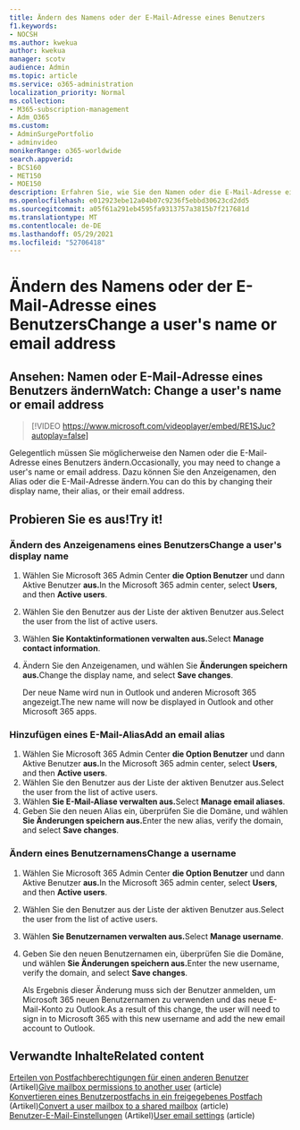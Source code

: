 ```yaml
---
title: Ändern des Namens oder der E-Mail-Adresse eines Benutzers
f1.keywords:
- NOCSH
ms.author: kwekua
author: kwekua
manager: scotv
audience: Admin
ms.topic: article
ms.service: o365-administration
localization_priority: Normal
ms.collection:
- M365-subscription-management
- Adm_O365
ms.custom:
- AdminSurgePortfolio
- adminvideo
monikerRange: o365-worldwide
search.appverid:
- BCS160
- MET150
- MOE150
description: Erfahren Sie, wie Sie den Namen oder die E-Mail-Adresse eines Benutzers ändern, indem Sie einen Anzeigenamen, alias oder eine E-Mail-Adresse ändern.
ms.openlocfilehash: e012923ebe12a04b07c9236f5ebbd30623cd2dd5
ms.sourcegitcommit: a05f61a291eb4595fa9313757a3815b7f217681d
ms.translationtype: MT
ms.contentlocale: de-DE
ms.lasthandoff: 05/29/2021
ms.locfileid: "52706418"
---
```

# <a name="change-a-users-name-or-email-address"></a><span data-ttu-id="10f6f-103">Ändern des Namens oder der E-Mail-Adresse eines Benutzers</span><span class="sxs-lookup"><span data-stu-id="10f6f-103">Change a user's name or email address</span></span>

## <a name="watch-change-a-users-name-or-email-address"></a><span data-ttu-id="10f6f-104">Ansehen: Namen oder E-Mail-Adresse eines Benutzers ändern</span><span class="sxs-lookup"><span data-stu-id="10f6f-104">Watch: Change a user's name or email address</span></span>

> [!VIDEO https://www.microsoft.com/videoplayer/embed/RE1SJuc?autoplay=false]

<span data-ttu-id="10f6f-105">Gelegentlich müssen Sie möglicherweise den Namen oder die E-Mail-Adresse eines Benutzers ändern.</span><span class="sxs-lookup"><span data-stu-id="10f6f-105">Occasionally, you may need to change a user's name or email address.</span></span> <span data-ttu-id="10f6f-106">Dazu können Sie den Anzeigenamen, den Alias oder die E-Mail-Adresse ändern.</span><span class="sxs-lookup"><span data-stu-id="10f6f-106">You can do this by changing their display name, their alias, or their email address.</span></span> 

## <a name="try-it"></a><span data-ttu-id="10f6f-107">Probieren Sie es aus!</span><span class="sxs-lookup"><span data-stu-id="10f6f-107">Try it!</span></span>

### <a name="change-a-users-display-name"></a><span data-ttu-id="10f6f-108">Ändern des Anzeigenamens eines Benutzers</span><span class="sxs-lookup"><span data-stu-id="10f6f-108">Change a user's display name</span></span>

1. <span data-ttu-id="10f6f-109">Wählen Sie Microsoft 365 Admin Center **die Option Benutzer** und dann Aktive Benutzer **aus.**</span><span class="sxs-lookup"><span data-stu-id="10f6f-109">In the Microsoft 365 admin center, select **Users**, and then **Active users**.</span></span>
1. <span data-ttu-id="10f6f-110">Wählen Sie den Benutzer aus der Liste der aktiven Benutzer aus.</span><span class="sxs-lookup"><span data-stu-id="10f6f-110">Select the user from the list of active users.</span></span>
1. <span data-ttu-id="10f6f-111">Wählen **Sie Kontaktinformationen verwalten aus.**</span><span class="sxs-lookup"><span data-stu-id="10f6f-111">Select **Manage contact information**.</span></span>
1. <span data-ttu-id="10f6f-112">Ändern Sie den Anzeigenamen, und wählen Sie **Änderungen speichern aus.**</span><span class="sxs-lookup"><span data-stu-id="10f6f-112">Change the display name, and select **Save changes**.</span></span>

    <span data-ttu-id="10f6f-113">Der neue Name wird nun in Outlook und anderen Microsoft 365 angezeigt.</span><span class="sxs-lookup"><span data-stu-id="10f6f-113">The new name will now be displayed in Outlook and other Microsoft 365 apps.</span></span>

### <a name="add-an-email-alias"></a><span data-ttu-id="10f6f-114">Hinzufügen eines E-Mail-Alias</span><span class="sxs-lookup"><span data-stu-id="10f6f-114">Add an email alias</span></span>

1. <span data-ttu-id="10f6f-115">Wählen Sie Microsoft 365 Admin Center **die Option Benutzer** und dann Aktive Benutzer **aus.**</span><span class="sxs-lookup"><span data-stu-id="10f6f-115">In the Microsoft 365 admin center, select **Users**, and then **Active users**.</span></span>
1. <span data-ttu-id="10f6f-116">Wählen Sie den Benutzer aus der Liste der aktiven Benutzer aus.</span><span class="sxs-lookup"><span data-stu-id="10f6f-116">Select the user from the list of active users.</span></span>
1. <span data-ttu-id="10f6f-117">Wählen **Sie E-Mail-Aliase verwalten aus.**</span><span class="sxs-lookup"><span data-stu-id="10f6f-117">Select **Manage email aliases**.</span></span>
1. <span data-ttu-id="10f6f-118">Geben Sie den neuen Alias ein, überprüfen Sie die Domäne, und wählen **Sie Änderungen speichern aus.**</span><span class="sxs-lookup"><span data-stu-id="10f6f-118">Enter the new alias, verify the domain, and select **Save changes**.</span></span>

### <a name="change-a-username"></a><span data-ttu-id="10f6f-119">Ändern eines Benutzernamens</span><span class="sxs-lookup"><span data-stu-id="10f6f-119">Change a username</span></span>

1. <span data-ttu-id="10f6f-120">Wählen Sie Microsoft 365 Admin Center **die Option Benutzer** und dann Aktive Benutzer **aus.**</span><span class="sxs-lookup"><span data-stu-id="10f6f-120">In the Microsoft 365 admin center, select **Users**, and then **Active users**.</span></span>
1. <span data-ttu-id="10f6f-121">Wählen Sie den Benutzer aus der Liste der aktiven Benutzer aus.</span><span class="sxs-lookup"><span data-stu-id="10f6f-121">Select the user from the list of active users.</span></span>
1. <span data-ttu-id="10f6f-122">Wählen **Sie Benutzernamen verwalten aus.**</span><span class="sxs-lookup"><span data-stu-id="10f6f-122">Select **Manage username**.</span></span>
1. <span data-ttu-id="10f6f-123">Geben Sie den neuen Benutzernamen ein, überprüfen Sie die Domäne, und wählen **Sie Änderungen speichern aus.**</span><span class="sxs-lookup"><span data-stu-id="10f6f-123">Enter the new username, verify the domain, and select **Save changes**.</span></span>

    <span data-ttu-id="10f6f-124">Als Ergebnis dieser Änderung muss sich der Benutzer anmelden, um Microsoft 365 neuen Benutzernamen zu verwenden und das neue E-Mail-Konto zu Outlook.</span><span class="sxs-lookup"><span data-stu-id="10f6f-124">As a result of this change, the user will need to sign in to Microsoft 365 with this new username and add the new email account to Outlook.</span></span>

## <a name="related-content"></a><span data-ttu-id="10f6f-125">Verwandte Inhalte</span><span class="sxs-lookup"><span data-stu-id="10f6f-125">Related content</span></span>

<span data-ttu-id="10f6f-126">[Erteilen von Postfachberechtigungen für einen anderen Benutzer](../admin/add-users/give-mailbox-permissions-to-another-user.md) (Artikel)</span><span class="sxs-lookup"><span data-stu-id="10f6f-126">[Give mailbox permissions to another user](../admin/add-users/give-mailbox-permissions-to-another-user.md) (article)</span></span>\
<span data-ttu-id="10f6f-127">[Konvertieren eines Benutzerpostfachs in ein freigegebenes Postfach](../admin/email/convert-user-mailbox-to-shared-mailbox.md) (Artikel)</span><span class="sxs-lookup"><span data-stu-id="10f6f-127">[Convert a user mailbox to a shared mailbox](../admin/email/convert-user-mailbox-to-shared-mailbox.md) (article)</span></span>\
<span data-ttu-id="10f6f-128">[Benutzer-E-Mail-Einstellungen](../admin/email/office-365-user-email-settings.md) (Artikel)</span><span class="sxs-lookup"><span data-stu-id="10f6f-128">[User email settings](../admin/email/office-365-user-email-settings.md) (article)</span></span>
